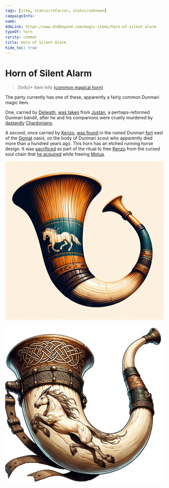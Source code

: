```yaml
---
tags: [item, status/refactor, status/unknown]
campaignInfo:
name:
ddbLink: https://www.dndbeyond.com/magic-items/horn-of-silent-alarm
typeOf: horn
rarity: common
title: Horn of Silent Alarm
hide_toc: true
---
```


# Horn of Silent Alarm
>[!info]+ Item Info
> [(common magical horn)](https://www.dndbeyond.com/magic-items/horn-of-silent-alarm)



The party currently has one of these, apparently a fairly common Dunmari magic item.

One, carried by [Delwath](<../../../../people/pcs/dunmar-fellowship/delwath.md>), [was taken](<../../session-notes/session-45-dufr.md>) from [Justan](<../../../../people/dunmari/justan.md>), a perhaps-reformed Dunmari bandit, after he and his companions were cruelly murdered by [dastardly](<../../../../people/chardonians/casian.md>) [Chardonians](<../../../../people/chardonians/kadmos.md>).

A second, once carried by [Kenzo](<../../../../people/pcs/dunmar-fellowship/kenzo.md>), [was found](<../../session-notes/session-3-dufr.md>) in the ruined Dunmari [fort](<../../../../gazetteer/greater-dunmar/dunmari-basin/dunmari-fort-gomat.md>) east of the [Gomat](<../../../../gazetteer/greater-dunmar/dunmari-basin/gomat.md>) oasis, on the body of Dunmari scout who apparently died more than a hundred years ago. This horn has an etched running horse design. It was [sacrificed](<../../session-notes/session-63-dufr.md>) as part of the ritual to free [Kenzo](<../../../../people/pcs/dunmar-fellowship/kenzo.md>) from the cursed soul chain that [he acquired](<../../session-notes/session-55-56-dufr.md>) while freeing [Motua](<../../../../people/extraplanar-powers/motua.md>).

![Horn Of Warning 2](../../../../assets/horn-of-warning-2.png)

![Horn Of Warning 1](../../../../assets/horn-of-warning-1.png)


